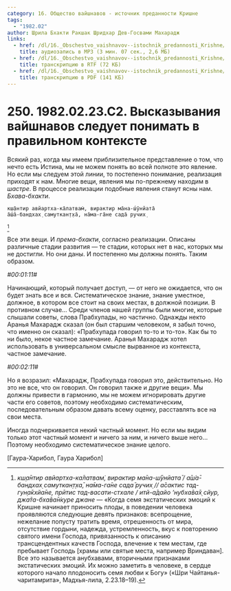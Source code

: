 ```yaml
---
category: 16. Общество вайшнавов - источник преданности Кришне
tags:
  - "1982.02"
author: Шрила Бхакти Ракшак Шридхар Дев-Госвами Махарадж
links:
  - href: /dl/16._Obschestvo_vaishnavov--istochnik_predannosti_Krishne/250_1982.02.23.C2_SridharMj_Vyskazyvanija_vajshnavov_sleduet_ponimat_v_pravilnom_kontekste.mp3
    title: аудиозапись в MP3 (3 мин. 07 сек., 2,6 МБ)
  - href: /dl/16._Obschestvo_vaishnavov--istochnik_predannosti_Krishne/250_1982.02.23.C2_SridharMj_Vyskazyvanija_vajshnavov_sleduet_ponimat_v_pravilnom_kontekste.rtf
    title: транскрипцию в RTF (72 КБ)
  - href: /dl/16._Obschestvo_vaishnavov--istochnik_predannosti_Krishne/250_1982.02.23.C2_SridharMj_Vyskazyvanija_vajshnavov_sleduet_ponimat_v_pravilnom_kontekste.pdf
    title: транскрипцию в PDF (141 КБ)
---
```


# 250. 1982.02.23.C2. Высказывания вайшнавов следует понимать в правильном контексте

Всякий раз, когда мы имеем приблизительное представление о том, что нечто есть Истина, мы не можем понять во всей полноте это явление. Но если мы следуем этой линии, то постепенно понимание, реализация приходят к нам. Многие вещи, явления мы по-прежнему находим в *шастре*. В процессе реализации подобные явления станут ясны нам. *Бхава-бхакти*.

    кш̣а̄нтир авйартха-ка̄латвам̇, вирактир ма̄на-ш́ӯнйата̄
    а̄ш́а̄-бандхах̣ самуткан̣т̣ха̄, на̄ма-га̄не сада̄ ручих̣
[^_ftn1]

Все эти вещи. И *према-бхакти*, согласно реализации. Описаны различные стадии развития — те стадии, которых нет в нас, которых мы не достигли. Но они даны. И постепенно мы должны понять. Таким образом.

*#00:01:11#*

Начинающий, который получает доступ, — от него не ожидается, что он будет знать все и вся. Систематическое знание, знание уместное, должное, в котором все стоит на своих местах, в должной позиции. В противном случае… Среди членов нашей группы были многие, которые слышали советы, слова Прабхупады, но частично. Однажды некто Аранья Махарадж сказал (он был старшим человеком, я забыл точно, что именно он сказал): «Прабхупада говорил то-то и то-то». Как бы то ни было, некое частное замечание. Аранья Махарадж хотел использовать в универсальном смысле вырванное из контекста, частное замечание.

*#00:02:11#*

Но я возразил: «Махарадж, Прабхупада говорил это, действительно. Но это не все, что он говорил. Он говорил также и другие вещи». Мы должны привести в гармонию, мы не можем игнорировать другие части его советов, поэтому необходимо систематическим, последовательным образом давать всему оценку, расставлять все на свои места.

Иногда подчеркивается некий частный момент. Но если мы видим только этот частный момент и ничего за ним, и ничего выше него… Поэтому необходимо систематическое знание целого.

[Гаура-Харибол, Гаура Харибол]



[^_ftn1]: *кш̣а̄нтир авйартха-ка̄латвам̇, вирактир ма̄на-ш́ӯнйата̄ / а̄ш́а̄-бандхах̣ самуткан̣т̣ха̄, на̄ма-га̄не сада̄ ручих̣ // а̄сактис тад-гун̣а̄кхйа̄не, прӣтис тад-васати-стхале / итй-а̄дайо ‘нубха̄ва̄х̣ сйур, джа̄та-бха̄ва̄н̇куре джане* — «Когда семя экстатических эмоций к Кришне начинает приносить плоды, в поведении человека проявляются следующие девять признаков: всепрощение, нежелание попусту тратить время, отрешенность от мира, отсутствие гордыни, надежда, устремленность, вкус к повторению святого имени Господа, привязанность к описанию трансцендентных качеств Господа, влечение к тем местам, где пребывает Господь [храмы или святые места, например Вриндаван]. Все это называется анубхавами, вторичными признаками экстатических эмоций. Их можно заметить в человеке, в сердце которого начало плодоносить семя любви к Богу» («Шри Чайтанья-чаритамрита», Мадхья-лила, 2.23.18–19).

